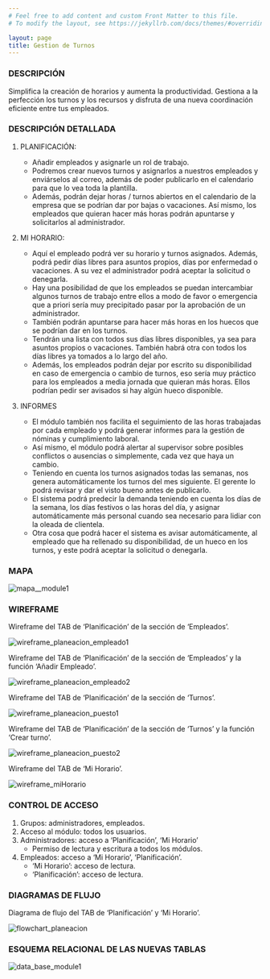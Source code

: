 ```yaml
---
# Feel free to add content and custom Front Matter to this file.
# To modify the layout, see https://jekyllrb.com/docs/themes/#overriding-theme-defaults

layout: page
title: Gestion de Turnos
---
```

### DESCRIPCIÓN
Simplifica la creación de horarios y aumenta la productividad. Gestiona a la perfección los turnos y los recursos y disfruta de una nueva coordinación eficiente entre tus empleados.

### DESCRIPCIÓN DETALLADA

1. PLANIFICACIÓN:
	- Añadir empleados y asignarle un rol de trabajo.
    - Podremos crear nuevos turnos y asignarlos a nuestros empleados y enviárselos al correo, además de poder publicarlo en el calendario para que lo vea toda la plantilla. 
	- Además, podrán dejar horas / turnos abiertos en el calendario de la empresa que se podrían dar por bajas o vacaciones. Así mismo, los empleados que quieran hacer más horas podrán apuntarse y solicitarlos al administrador.

2. MI HORARIO:
	- Aquí el empleado podrá ver su horario y turnos asignados. Además, podrá pedir días libres para asuntos propios, días por enfermedad o vacaciones. A su vez el administrador podrá aceptar la solicitud o denegarla.
	- Hay una posibilidad de que los empleados se puedan intercambiar algunos turnos de trabajo entre ellos a modo de favor o emergencia que a priori sería muy precipitado pasar por la aprobación de un administrador.
	- También podrán apuntarse para hacer más horas en los huecos que se podrían dar en los turnos.
	- Tendrán una lista con todos sus días libres disponibles, ya sea para asuntos propios o vacaciones. También habrá otra con todos los días libres ya tomados a lo largo del año.
	- Además, los empleados podrán dejar por escrito su disponibilidad en caso de emergencia o cambio de turnos, eso sería muy práctico para los empleados a media jornada que quieran más horas. Ellos podrían pedir ser avisados si hay algún hueco disponible.

3. INFORMES
	- El módulo también nos facilita el seguimiento de las horas trabajadas por cada empleado y podrá generar informes para la gestión de nóminas y cumplimiento laboral.
	- Así mismo, el módulo podrá alertar al supervisor sobre posibles conflictos o ausencias o simplemente, cada vez que haya un cambio.
	- Teniendo en cuenta los turnos asignados todas las semanas, nos genera automáticamente los turnos del mes siguiente. El gerente lo podrá revisar y dar el visto bueno antes de publicarlo.
	- El sistema podrá predecir la demanda teniendo en cuenta los días de la semana, los días festivos o las horas del día, y asignar automáticamente más personal cuando sea necesario para lidiar con la oleada de clientela. 
    - Otra cosa que podrá hacer el sistema es avisar automáticamente, al empleado que ha rellenado su disponibilidad, de un hueco en los turnos, y este podrá aceptar la solicitud o denegarla.


### MAPA

![mapa__module1](img/mapa__module1.jpg)


### WIREFRAME

Wireframe del TAB de ‘Planificación’ de la sección de ‘Empleados’.

![wireframe_planeacion_empleado1](img/wireframe_planeacion_empleado1.jpg)

Wireframe del TAB de ‘Planificación’ de la sección de ‘Empleados’ y la función ‘Añadir Empleado’.

![wireframe_planeacion_empleado2](img/wireframe_planeacion_empleado2.jpg)

Wireframe del TAB de ‘Planificación’ de la sección de ‘Turnos’.

![wireframe_planeacion_puesto1](img/wireframe_planeacion_puesto1.jpg)

Wireframe del TAB de ‘Planificación’ de la sección de ‘Turnos’ y la función ‘Crear turno’.

![wireframe_planeacion_puesto2](img/wireframe_planeacion_puesto2.jpg)

Wireframe del TAB de ‘Mi Horario’.

![wireframe_miHorario](img/wireframe_miHorario.jpg)


### CONTROL DE ACCESO

1. Grupos: administradores, empleados.
2. Acceso al módulo: todos los usuarios.
3. Administradores: acceso a ‘Planificación’, ‘Mi Horario’ 
	- Permiso de lectura y escritura a todos los módulos.
4. Empleados: acceso a ‘Mi Horario’, ‘Planificación’.
	- ‘Mi Horario’: acceso de lectura.
	- ‘Planificación’: acceso de lectura.


### DIAGRAMAS DE FLUJO

Diagrama de flujo del TAB de ‘Planificación’ y ‘Mi Horario’.

![flowchart_planeacion](img/flowchart_planeacion.jpg)


### ESQUEMA RELACIONAL DE LAS NUEVAS TABLAS

![data_base_module1](img/data_base_module1.jpg)
